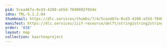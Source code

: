 ```yaml
---
pid: 5cea467a-0cd3-4208-a55d-7840892f03de
idno: TRL-5.1.2.04
thumbnail: https://dlc.services/thumbs/7/4/5cea467a-0cd3-4208-a55d-7840892f03de/full/400,339/0/default.jpg
manifest: https://dlc.services/iiif-resource/delft/string1string2string3/kaartenproject-2007/TRL-5.1.2.04
order: '038'
layout: map
collection: kaartenproject
---
```

